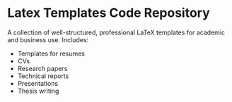 # Latex Templates Code Repository

A collection of well-structured, professional LaTeX templates for academic and business use. Includes: 

* Templates for resumes
* CVs
* Research papers
* Technical reports
* Presentations
* Thesis writing
